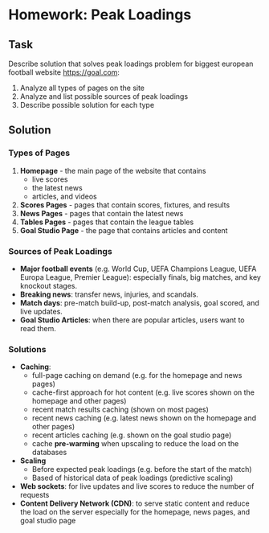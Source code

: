 # Homework: Peak Loadings

## Task

Describe solution that solves peak loadings problem for biggest european football website https://goal.com:
1. Analyze all types of pages on the site
2. Analyze and list possible sources of peak loadings
3. Describe possible solution for each type

## Solution

### Types of Pages

1. **Homepage** - the main page of the website that contains
   - live scores
   - the latest news
   - articles, and videos
2. **Scores Pages** - pages that contain scores, fixtures, and results
3. **News Pages** - pages that contain the latest news
4. **Tables Pages** - pages that contain the league tables
5. **Goal Studio Page** - the page that contains articles and content

### Sources of Peak Loadings

- **Major football events** (e.g. World Cup, UEFA Champions League, UEFA Europa League, Premier League): especially finals, big matches, and key knockout stages.
- **Breaking news**: transfer news, injuries, and scandals.
- **Match days**: pre-match build-up, post-match analysis, goal scored, and live updates.
- **Goal Studio Articles**: when there are popular articles, users want to read them.

### Solutions

- **Caching**:
  - full-page caching on demand (e.g. for the homepage and news pages)
  - cache-first approach for hot content (e.g. live scores shown on the homepage and other pages)
  - recent match results caching (shown on most pages)
  - recent news caching (e.g. latest news shown on the homepage and other pages)
  - recent articles caching (e.g. shown on the goal studio page)
  - cache **pre-warming** when upscaling to reduce the load on the databases
- **Scaling**
  - Before expected peak loadings (e.g. before the start of the match)
  - Based of historical data of peak loadings (predictive scaling)
- **Web sockets**: for live updates and live scores to reduce the number of requests
- **Content Delivery Network (CDN)**: to serve static content and reduce the load on the server especially for the homepage, news pages, and goal studio page
